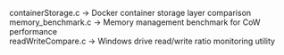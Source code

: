 containerStorage.c -> Docker container storage layer comparison <br/>
memory_benchmark.c -> Memory management benchmark for CoW performance <br/>
readWriteCompare.c -> Windows drive read/write ratio monitoring utility
